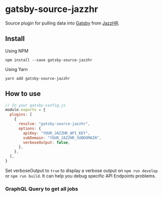 # gatsby-source-jazzhr

Source plugin for pulling data into [Gatsby](https://github.com/gatsbyjs) from
[JazzHR](https://www.jazzhr.com).

## Install

Using NPM

```shell
npm install --save gatsby-source-jazzhr
```

Using Yarn

```shell
yarn add gatsby-source-jazzhr
```

## How to use

```javascript
// In your gatsby-config.js
module.exports = {
  plugins: [
    {
      resolve: "gatsby-source-jazzhr",
      options: {
        apiKey: "YOUR_JAZZHR_API_KEY",
        subDomain: "YOUR_JAZZHR_SUBDOMAIN",
        verboseOutput: false,
      },
    },
  ],
}
```

Set verboseOutput to `true` to display a verbose output on `npm run develop` or `npm run build`. It can help you debug specific API Endpoints problems.

### GraphQL Query to get all jobs

```graphql

```
